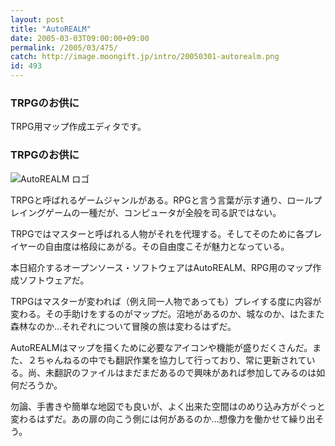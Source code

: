 ```yaml
---
layout: post
title: "AutoREALM"
date: 2005-03-03T09:00:00+09:00
permalink: /2005/03/475/
catch: http://image.moongift.jp/intro/20050301-autorealm.png
id: 493
---
```

### TRPGのお供に
  
TRPG用マップ作成エディタです。  
<!--more-->  

### TRPGのお供に
  

![AutoREALM ロゴ](http://image.moongift.jp/intro/20050301-autorealm.png "AutoREALM ロゴ")

  

TRPGと呼ばれるゲームジャンルがある。RPGと言う言葉が示す通り、ロールプレイングゲームの一種だが、コンピュータが全般を司る訳ではない。

  

TRPGではマスターと呼ばれる人物がそれを代理する。そしてそのために各プレイヤーの自由度は格段にあがる。その自由度こそが魅力となっている。

  

本日紹介するオープンソース・ソフトウェアはAutoREALM、RPG用のマップ作成ソフトウェアだ。

  

TRPGはマスターが変われば（例え同一人物であっても）プレイする度に内容が変わる。その手助けをするのがマップだ。沼地があるのか、城なのか、はたまた森林なのか…それぞれについて冒険の旅は変わるはずだ。

  

AutoREALMはマップを描くために必要なアイコンや機能が盛りだくさんだ。また、２ちゃんねるの中でも翻訳作業を協力して行っており、常に更新されている。尚、未翻訳のファイルはまだまだあるので興味があれば参加してみるのは如何だろうか。

  

勿論、手書きや簡単な地図でも良いが、よく出来た空間はのめり込み方がぐっと変わるはずだ。あの扉の向こう側には何があるのか…想像力を働かせて繰り出そう。

